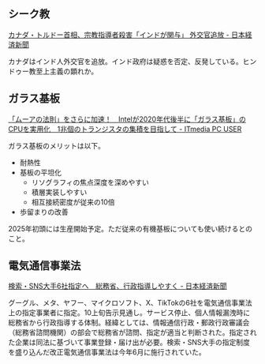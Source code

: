 ## シーク教

[カナダ・トルドー首相、宗教指導者殺害「インドが関与」 外交官追放 - 日本経済新聞](https://www.nikkei.com/article/DGXZQOGN190670Z10C23A9000000/)

カナダはインド人外交官を追放。インド政府は疑惑を否定、反発している。ヒンドゥー教至上主義の顕れか。

## ガラス基板

[「ムーアの法則」をさらに加速！　Intelが2020年代後半に「ガラス基板」のCPUを実用化　1兆個のトランジスタの集積を目指して - ITmedia PC USER](https://www.itmedia.co.jp/pcuser/articles/2309/18/news050.html)

ガラス基板のメリットは以下。

- 耐熱性
- 基板の平坦化
  - リソグラフィの焦点深度を深めやすい
  - 積層実装しやすい
  - 相互接続密度が従来の10倍
- 歩留まりの改善

2025年初頭には生産開始予定。ただ従来の有機基板についても使い続けるとのこと。

## 電気通信事業法

[検索・SNS大手6社指定へ　総務省、行政指導しやすく - 日本経済新聞](https://www.nikkei.com/article/DGXZQOUA193EY0Z10C23A9000000/)

グーグル、メタ、ヤフー、マイクロソフト、X、TikTokの6社を電気通信事業法上の指定事業者に指定。10上旬告示見通し。サービス停止、個人情報漏洩時に総務省から行政指導する体制。経緯としては、情報通信行政・郵政行政審議会（総務省諮問機関）の部会で総務省が諮問、指定が適当と判断された。指定された企業は同法に基づいて事業登録・届け出が必要。検索・SNS大手の指定制度を盛り込んだ改正電気通信事業法は今年6月に施行されていた。
